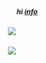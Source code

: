 
⠀⠀
⠀⠀⠀⠀
##### <p align="center">⠀⠀⠀⠀⠀⠀hi [info](https://rentry.co/hollywood)</p>

##### <p align="center">![](https://file.garden/Z6h2bh-K9iNK3QVg/GViLmUWXgAAnAmp-removebg-preview.png)</p>

##### <p align="center">![](https://komarev.com/ghpvc/?username=trody&color=16151c&label=　੯‧̀͡⬮‬⠀　&style=flat)</p>
⠀⠀
⠀⠀
